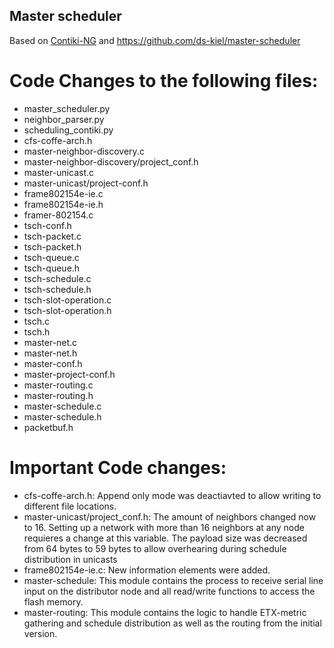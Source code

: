 ## Master scheduler

Based on [Contiki-NG](https://github.com/contiki-ng/contiki-ng) and https://github.com/ds-kiel/master-scheduler

# Code Changes to the following files:

* master_scheduler.py
* neighbor_parser.py
* scheduling_contiki.py
* cfs-coffe-arch.h
* master-neighbor-discovery.c
* master-neighbor-discovery/project_conf.h
* master-unicast.c
* master-unicast/project-conf.h
* frame802154e-ie.c
* frame802154e-ie.h
* framer-802154.c
* tsch-conf.h
* tsch-packet.c
* tsch-packet.h
* tsch-queue.c
* tsch-queue.h
* tsch-schedule.c
* tsch-schedule.h
* tsch-slot-operation.c
* tsch-slot-operation.h
* tsch.c
* tsch.h
* master-net.c
* master-net.h
* master-conf.h
* master-project-conf.h
* master-routing.c
* master-routing.h
* master-schedule.c
* master-schedule.h
* packetbuf.h

# Important Code changes:

* cfs-coffe-arch.h: Append only mode was deactiavted to allow writing to different file locations.
* master-unicast/project_conf.h: The amount of neighbors changed now to 16. Setting up a network with more than 16 neighbors at any node requieres a change at this variable. The payload size was decreased from 64 bytes to 59 bytes to allow overhearing during schedule distribution in unicasts
* frame802154e-ie.c: New information elements were added.
* master-schedule: This module contains the process to receive serial line input on the distributor node and all read/write functions to access the flash memory.
* master-routing: This module contains the logic to handle ETX-metric gathering and schedule distribution as well as the routing from the initial version.
